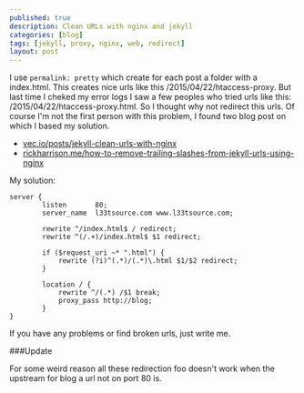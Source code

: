 ```yaml
---
published: true
description: Clean URLs with nginx and jekyll
categories: [blog]
tags: [jekyll, proxy, nginx, web, redirect]
layout: post
---
```


I use `permalink: pretty` which create for each post a folder with a index.html. 
This creates nice urls like this /2015/04/22/htaccess-proxy. But last time I cheked my
error logs I saw a few peoples who tried urls like this: /2015/04/22/htaccess-proxy.html.
So I thought why not redirect this urls. Of course I'm not the first person with this problem, 
I found two blog post on which I based my solution. 

- [vec.io/posts/jekyll-clean-urls-with-nginx][1]
- [rickharrison.me/how-to-remove-trailing-slashes-from-jekyll-urls-using-nginx][2]

My solution:

```
server {
        listen       80;
        server_name  l33tsource.com www.l33tsource.com;

        rewrite ^/index.html$ / redirect;
        rewrite ^(/.+)/index.html$ $1 redirect;
    
        if ($request_uri ~* ".html") {
            rewrite (?i)^(.*)/(.*)\.html $1/$2 redirect;
        }

        location / {
            rewrite ^/(.*) /$1 break;
            proxy_pass http://blog;
        }
}
```

If you have any problems or find broken urls, just write me. 

###Update

For some weird reason all these redirection foo doesn't work when the upstream for blog a url not on port 80 is. 

  [1]: https://vec.io/posts/jekyll-clean-urls-with-nginx
  [2]: http://rickharrison.me/how-to-remove-trailing-slashes-from-jekyll-urls-using-nginx
